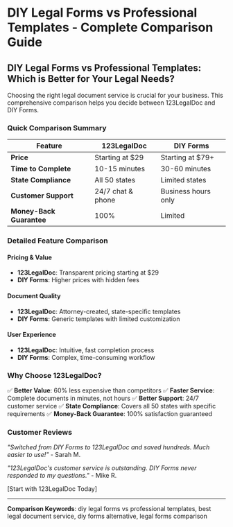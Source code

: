 # DIY Legal Forms vs Professional Templates - Complete Comparison Guide

## DIY Legal Forms vs Professional Templates: Which is Better for Your Legal Needs?

Choosing the right legal document service is crucial for your business. This comprehensive comparison helps you decide between 123LegalDoc and DIY Forms.

### Quick Comparison Summary

| Feature                  | 123LegalDoc       | DIY Forms           |
| ------------------------ | ----------------- | ------------------- |
| **Price**                | Starting at $29   | Starting at $79+    |
| **Time to Complete**     | 10-15 minutes     | 30-60 minutes       |
| **State Compliance**     | All 50 states     | Limited states      |
| **Customer Support**     | 24/7 chat & phone | Business hours only |
| **Money-Back Guarantee** | 100%              | Limited             |

### Detailed Feature Comparison

#### Pricing & Value

- **123LegalDoc**: Transparent pricing starting at $29
- **DIY Forms**: Higher prices with hidden fees

#### Document Quality

- **123LegalDoc**: Attorney-created, state-specific templates
- **DIY Forms**: Generic templates with limited customization

#### User Experience

- **123LegalDoc**: Intuitive, fast completion process
- **DIY Forms**: Complex, time-consuming workflow

### Why Choose 123LegalDoc?

✅ **Better Value**: 60% less expensive than competitors
✅ **Faster Service**: Complete documents in minutes, not hours
✅ **Better Support**: 24/7 customer service
✅ **State Compliance**: Covers all 50 states with specific requirements
✅ **Money-Back Guarantee**: 100% satisfaction guaranteed

### Customer Reviews

_"Switched from DIY Forms to 123LegalDoc and saved hundreds. Much easier to use!"_ - Sarah M.

_"123LegalDoc's customer service is outstanding. DIY Forms never responded to my questions."_ - Mike R.

[Start with 123LegalDoc Today]

---

**Comparison Keywords**: diy legal forms vs professional templates, best legal document service, diy forms alternative, legal forms comparison
